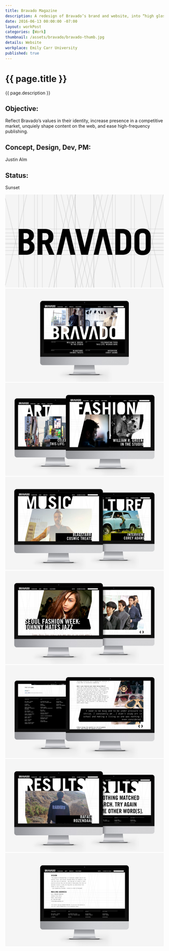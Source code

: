 ```yaml
---
title: Bravado Magazine
description: A redesign of Bravado’s brand and website, into “high gloss pixels”.
date: 2016-06-13 00:00:00 -07:00
layout: workPost
categories: [Work]
thumbnail: /assets/bravado/bravado-thumb.jpg
details: Website
workplace: Emily Carr University
published: true
---
```


<div class="mw-1024  u-mar-auto  u-mar-b05">
    <h1 class="u-noMargin  u-mar-b00"><strong>{{ page.title }}</strong></h1>
    <p class="as-h3  u-noMargin" style="max-width: 100%;">{{ page.description }}</p>
    <div class="project-metadata  u-mar-auto  u-mar-t05  u-mar-b00">
        <div class="objective">
            <h2 class="as-h5  u-noMargin  u-mar-b01"><strong>Objective</strong>:</h2>
            <p class="u-noMargin  u-mar-b02">Reflect Bravado’s values in their identity, increase presence in a competitive market, unquiely shape content on the web, and ease high-frequency publishing.</p>
        </div>
        <div>
            <h2 class="as-h5  u-noMargin  u-mar-b01"><strong>Concept, Design, Dev, PM</strong>:</h2>
            <p class="u-noMargin  u-mar-b02">Justin Alm</p>
        </div>
        <div>
            <h2 class="as-h5  u-noMargin  u-mar-b01"><strong>Status</strong>:</h2>
            <p class="u-noMargin  u-mar-b02">Sunset</p>
        </div>
    </div>
</div>

<div class="Grid  Grid--withGutters">
    <div class="Grid-cell  u-size1of1  u-textAlign-center">
        <img class="mw-1024" src="/assets/bravado/bravado1.jpg"/>
    </div>
    <div class="Grid-cell  u-size1of1  u-textAlign-center">
        <img class="mw-1024" src="/assets/bravado/bravado2.jpg"/>
    </div>
    <div class="Grid-cell  u-size1of1  u-textAlign-center">
        <img class="mw-1024" src="/assets/bravado/bravado3.jpg"/>
    </div>
    <div class="Grid-cell  u-size1of1  u-textAlign-center">
        <img class="mw-1024" src="/assets/bravado/brav1-1024x604.jpg"/>
    </div>
    <div class="Grid-cell  u-size1of1  u-textAlign-center">
        <img class="mw-1024" src="/assets/bravado/brav3-1024x604.jpg"/>
    </div>
    <div class="Grid-cell  u-size1of1  u-textAlign-center">
        <img class="mw-1024" src="/assets/bravado/brav4-1024x604.jpg"/>
    </div>
    <div class="Grid-cell  u-size1of1  u-textAlign-center">
        <img class="mw-1024" src="/assets/bravado/bravado-search.jpg"/>
    </div>
    <div class="Grid-cell  u-size1of1  u-textAlign-center">
        <img class="mw-1024" src="/assets/bravado/bravado-about.jpg"/>
    </div>
</div>